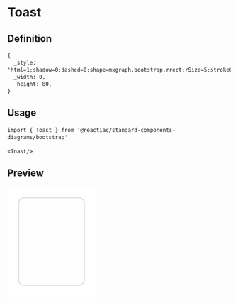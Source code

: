 # Toast

## Definition

```
{
  _style: 'html=1;shadow=0;dashed=0;shape=mxgraph.bootstrap.rrect;rSize=5;strokeColor=#DFE0E0;html=1;whiteSpace=wrap;fillColor=#FEFEFE;fontColor=#212529;align=left;spacing=15;verticalAlign=bottom;',
  _width: 0,
  _height: 80,
}
```

## Usage

```
import { Toast } from '@reactiac/standard-components-diagrams/bootstrap'

<Toast/>
```

## Preview

<img src="./toast.png" width="200"/>
